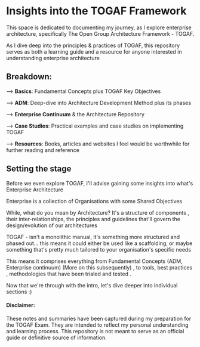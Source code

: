 # Insights into the TOGAF Framework

This space is dedicated to documenting my journey, as I explore enterprise architecture, specifically  The Open Group Architecture Framework - TOGAF.

As I dive deep into the principles & practices of TOGAF, this repository serves as both a learning guide and a resource for anyone interested in understanding enterprise architecture


## Breakdown:

   --> **Basics**: Fundamental Concepts plus TOGAF Key Objectives

   --> **ADM**: Deep-dive into Architecture Development Method plus its phases

   --> **Enterprise Continuum** & the Architecture Repository

   --> **Case Studies**: Practical examples and case studies on implementing TOGAF
   
   --> **Resources**:  Books, articles and websites I feel would be worthwhile for further reading and reference


## Setting the stage


Before we even explore TOGAF, I'll advise gaining some insights into what's Enterprise Architecture

Enterprise is a collection of Organisations with some Shared Objectives

While, what do you mean by Architecture? It's a structure of components , their inter-relationships, the principles and guidelines that'll govern the design/evolution of our architectures

TOGAF - isn't a monolithic manual, it's something more structured and phased out... this means it could either be used like a scaffolding, or maybe something that's pretty much tailored to your organisation's specific needs

This means it comprises everything from Fundamental Concepts (ADM, Enterprise continuum) (More on this subsequently) , to tools, best practices , methodologies that have been trialed and tested . 

Now that we're through with the intro, let's dive deeper into individual sections :)


   #### Disclaimer:

These notes and summaries have been captured during my preparation for the TOGAF Exam. They are intended to reflect my personal understanding and learning process. This repository is not meant to serve as an official guide or definitive source of information.


